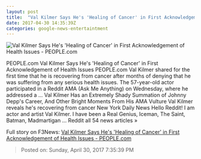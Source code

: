 ```yaml
---
layout: post
title:  "Val Kilmer Says He's 'Healing of Cancer' in First Acknowledgement of Health Issues - PEOPLE.com"
date: 2017-04-30 14:35:39Z
categories: google-news-entertaintment
---
```


![Val Kilmer Says He's 'Healing of Cancer' in First Acknowledgement of Health Issues - PEOPLE.com](http://i0.wp.com/peopledotcom.files.wordpress.com/2016/11/val-kilmer.jpg?crop=0px%2C0px%2C2000px%2C1050px&resize=1200%2C630&ssl=1)

PEOPLE.com Val Kilmer Says He's 'Healing of Cancer' in First Acknowledgement of Health Issues PEOPLE.com Val Kilmer shared for the first time that he is recovering from cancer after months of denying that he was suffering from any serious health issues. The 57-year-old actor participated in a Reddit AMA (Ask Me Anything) on Wednesday, where he addressed a ... Val Kilmer Has an Extremely Shady Summation of Johnny Depp's Career, And Other Bright Moments From His AMA Vulture Val Kilmer reveals he's recovering from cancer New York Daily News Hello Reddit! I am actor and artist Val Kilmer. I have been a Real Genius, Iceman, The Saint, Batman, Madmartigan ... Reddit all 54 news articles »


Full story on F3News: [Val Kilmer Says He's 'Healing of Cancer' in First Acknowledgement of Health Issues - PEOPLE.com](http://www.f3nws.com/n/4zyyYE)

> Posted on: Sunday, April 30, 2017 7:35:39 PM
